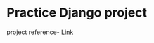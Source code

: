 <h1>   Practice Django project </h1>

project reference-
[Link ](<https://www.bezkoder.com/django-crud-mysql-rest-framework/#:~:text=First%2C%20we%20setup%20Django%20Project,operations%20(including%20custom%20finder).>)
